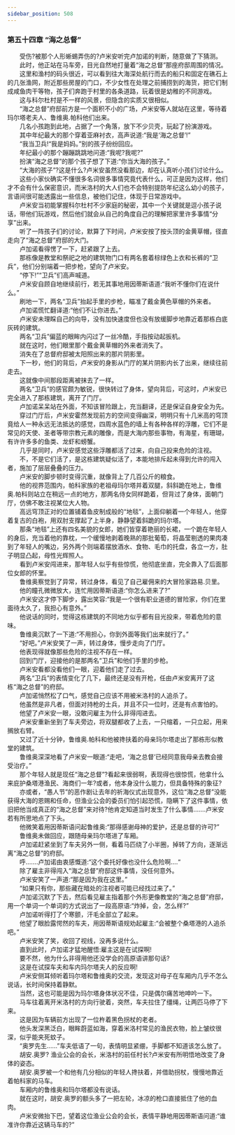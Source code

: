 ```yaml
---
sidebar_position: 508
---
```

### 第五十四章 “海之总督”  


　　受伤?被那个人形蜥蜴弄伤的?卢米安听完卢加诺的判断，随意做了下猜测。  
　　此时，他正站在马车旁，目光自然地打量着“海之总督”那座府邸周围的情况。  
　　这里和渔村的码头很近，可以看到往大海深处航行而去的船只和固定在礁石上的几张渔网，附近那些房屋的门口，不少女性在处理之前捕捞到的海货，把它们制成咸鱼肉干等物，孩子们奔跑于村里的各条道路，玩着很是幼稚的不同游戏。  
　　这与科尔杜村是不一样的风景，但隐含的实质又很相似。  
　　“海之总督”府邸前方是一个面积不小的广场，卢米安等人就站在这里，等待着玛尔塔老夫人、鲁维奥.帕科他们出来。  
　　几名小孩跑到此地，占据了一个角落，放下不少贝壳，玩起了扮演游戏。  
　　其中年纪最大的那个穿着亚麻衬衣，高声说道:“我是‘海之总督’!”  
　　“我当卫兵!“我是妈妈。”别的孩子纷纷回应。  
　　年纪最小的那个蹦蹦跳跳地问道:“我呢?我呢?”  
　　扮演“海之总督”的那个孩子想了下道:“你当大海的孩子。”  
　　“大海的孩子”?这是什么?卢米安虽然没看那边，却在认真听小孩们讨论什么。  
　　这些小家伙确实不懂很多名词很多事情究竟代表什么，可正是因为这样，他们才不会有什么保密意识，而米洛村的大人们也不会特别提防年纪这么幼小的孩子，言语间很可能透露出一些信息，被他们记住，体现于日常游戏中。  
　　卢米安当初能掌握科尔杜村不少家庭的秘密，其中一个关键就是逗小孩子说话，带他们玩游戏，然后他们就会从自己的角度自己的理解把家里许多事情“分享”出来。  
　　听了一阵孩子们的讨论，默算了下时间，卢米安按了按头顶的金黄草帽，径直走向了“海之总督”府邸的大门。  
　　卢加诺看得愣了一下，赶紧跟了上去。  
　　那栋像是教堂和祭祀之地的建筑物门口有两名套着棕绿色上衣和长裤的“卫兵”，他们分别端着一把步枪，望向了卢米安。  
　　“停下!”“卫兵”们高声喊道。  
　　卢米安自顾自地继续前行，若无其事地用因蒂斯语道:“我听不懂你们在说什么。”  
　　刷地一下，两名“卫兵”抬起手里的步枪，瞄准了戴金黄色草帽的外来者。  
　　卢加诺慌忙翻译道:“他们不让你进去。”  
　　卢米安未理睬自己的向导，没有加快速度但也没有放缓脚步地靠近着那栋白底灰砖的建筑。  
　　两名“卫兵”偏蓝的眼眸内闪过了一丝冷酷，手指按动起扳机。  
　　就在这时，他们眼里那个戴金黄草帽的外来者消失了。  
　　消失在了总督府邸被太阳照出来的那片阴影里。  
　　下一秒，他们的背后，卢米安的身影从门厅的某片阴影内长了出来，继续往前走去。  
　　这就像中间那段距离被抹去了一样。  
　　两名“卫兵”的感官颇为敏锐，很快转过了身体，望向背后，可这时，卢米安已完全进入了那栋建筑，离开了门厅。  
　　卢加诺呆呆站在外面，不知该冒险跟上，充当翻译，还是保证自身安全为先。  
　　穿过门厅后，卢米安霍然发现前方的空间变得幽深，明明只有十几米高的穹顶竟给人一种永远无法抵达的感觉，四周水蓝色的墙上有各种各样的浮雕，它们不是常见的天使、圣者等带宗教元素的雕像，而是大海内那些事物，有海星，有珊瑚，有许许多多的鱼类、龙虾和螃蟹。  
　　几乎是同时，卢米安感觉这些浮雕都活了过来，向自己投来危险的注视。  
　　不，不是它们活了，是这栋建筑疑似活了，本能地排斥起未得到允许的闯入者，施加了层层叠叠的压力。  
　　卢米安的脚步顿时变得沉重，就像背上了几百公斤的粮食。  
　　他的视界范围内，帕科家族的老祖母玛尔塔并着双腿，斜斜跪在地上，鲁维奥.帕科则站立在稍远一点的地方，那两名侍女同样跪着，但背过了身体，面朝门厅，仿佛不敢注视某位大人物。  
　　高远穹顶正对的位置铺着鱼皮制成般的“地毯”，上面仰躺着一个年轻人，他穿着复古的白袍，用双肘支撑起了上半身，静静望着斜跪的玛尔塔。  
　　那条“地毯”上还有四名美貌的女郎，她们皆穿着艳丽的长裙，一个跪在年轻人的身后，充当着他的靠枕，一个缓慢地剥着晚熟的那批葡萄，将晶莹剔透的果肉凑到了年轻人的嘴边，另外两个则端着摆放酒水、食物、毛巾的托盘，各立一方，肚子明显凸起，母性光辉照人。  
　　看到卢米安闯进来，那年轻人似乎有些惊慌，他彻底坐直，完全靠入了后面那位女郎的怀里。  
　　鲁维奥察觉到了异常，转过身体，看见了自己雇佣来的大冒险家路易.贝里。  
　　他的瞳孔微微放大，连忙用因蒂斯语道:“你怎么进来了?”  
　　卢米安这才停下脚步，露出笑容:“我是一个很有职业道德的冒险家，你们在里面待太久了，我担心有意外。”  
　　他说话的同时，觉得这栋建筑的不同地方似乎都有目光投来，带着危险的意味。  
　　鲁维奥沉默了一下道:“不用担心，你到外面等我们出来就行了。”  
　　“好吧。”卢米安笑了一声，转过身体，慢步走向了门厅。  
　　他表现得就像那些危险的注视不存在一样。  
　　回到门厅，迎接他的是那两名“卫兵”和他们手里的步枪。  
　　卢米安看都没看他们一眼，迎着他们走了过去。  
　　两名“卫兵”的表情变化了几下，最终还是没有开枪，任由卢米安离开了这栋“海之总督”的府邸。  
　　卢加诺悄然松了口气，感觉自己应该不用被米洛村的人追杀了。  
　　他虽然是非凡者，但面对持枪的士兵，并且不只一位时，还是有点害怕的。  
　　他望了卢米安一眼，没敢问雇主为什么非得闯进去。  
　　卢米安重新坐到了车夫旁边，将双腿都收了上去，一只缩着，一只立起，用来搁放右臂。  
　　又过了近十分钟，鲁维奥.帕科和他被搀扶着的母亲玛尔塔走出了那栋形似教堂的建筑。  
　　鲁维奥深深地看了卢米安一眼道:“走吧，‘海之总督’已经同意我母亲去教会接受治疗。”  
　　那个年轻人就是现任“海之总督”?看起来很弱啊，表现得也很惊慌，他拿什么来庇护桑塔港渔民、海商们一年?或者，他本身没什么能力，但具备特殊的象征?  
　　亦或者，“愚人节”的恶作剧让去年的祈海仪式出现意外，这位“海之总督”没能获得大海的恩赐和任命，但渔业公会的委员们怕引起恐慌，隐瞒下了这件事情，依旧把他当成真正的“海之总督”来对待?他肯定知道当时发生了什么事情…….卢米安若有所思地点了下头。  
　　他微笑着用因蒂斯语问起鲁维奥:“那得感谢母神的爱护，还是总督的许可?”  
　　鲁维奥未做回应，跟随母亲玛尔塔进了车厢。  
　　卢加诺赶紧坐到了车夫另外一侧，看着马匹绕了小半圈，掉转了方向，逐渐远离“海之总督”的府邸。  
　　呼.……卢加诺由衷感慨道:“这个委托好像也没什么危险啊....“  
　　除了雇主非得闯入“海之总督”府邸这件事情，没任何意外。  
　　卢米安笑了一声道:“那是因为我在这里。”  
　　“如果只有你，那些藏在暗处的注视者可能已经找过来了。”  
　　卢加诺沉默了下去，然后看见雇主指着那个外形更像教堂的“海之总督”府邸，用一个单词一个单词的方式说出了一段高原语:“炸掉，会，怎么样?”  
　　卢加诺听得打了个寒颤，汗毛全部立了起来。  
　　他望了眼脸露愕然的车夫，用因蒂斯语规劝起雇主:“会被整个桑塔港的人追杀吧。”  
　　卢米安笑了笑，收回了视线，没再多说什么。  
　　直到此时，卢加诺才猛地醒悟:雇主这是在试探啊!  
　　要不然，他为什么非得用他还没学会的高原语讲那句话?  
　　这是在试探车夫和车内玛尔塔夫人的反应啊!  
　　卢米安侧耳倾听着玛尔塔和鲁维奥的交流，发现这对母子在车厢内几乎不怎么说话，长时间保持着静默。  
　　当然，这也可能是因为玛尔塔身体状况不佳，只是偶尔痛苦地呻吟一下。  
　　马车往着离开米洛村的方向行驶着，突然，车夫拉住了缰绳，让两匹马停了下来。  
　　这是因为车辆前方出现了一位杵着黑色拐杖的老者。  
　　他头发深黑泛白，眼眸蔚蓝如海，穿着米洛村常见的渔民衣物，脸上皱纹很深，似乎能夹死蚊子。  
　　“奥罗先生……”车夫低语了一句，表情明显紧绷，手脚都不知道该怎么放了。  
　　胡安.奥罗? 渔业公会的会长，米洛村的前任村长?卢米安有所明悟地改变了身体的姿态。  
　　胡安.奥罗被一个和他有几分相似的年轻人搀扶着，并借助拐杖，慢慢地靠近着帕科家的马车。  
　　车厢内的鲁维奥和玛尔塔都没有说话。  
　　就在这时，胡安.奥罗的额头多了一把左轮，冰凉的枪口直接抵住了他的血肉。  
　　卢米安微抬下巴，望着这位渔业公会的会长，表情平静地用因蒂斯语问道:“谁准许你靠近这辆马车的?”  
